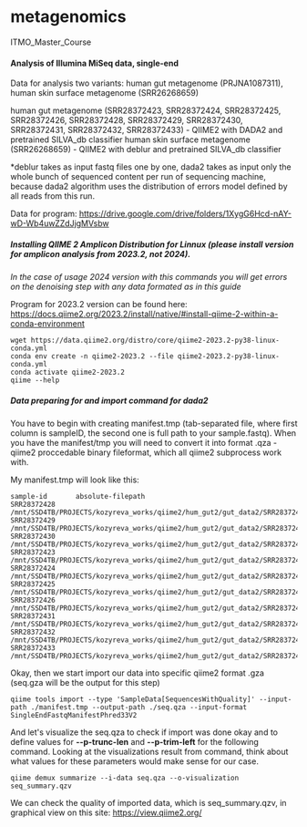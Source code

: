 # metagenomics
ITMO_Master_Course

#### Analysis of Illumina MiSeq data, single-end

Data for analysis two variants: human gut metagenome (PRJNA1087311), human skin surface metagenome (SRR26268659) 

human gut metagenome (SRR28372423, SRR28372424, SRR28372425, SRR28372426, SRR28372428, SRR28372429, SRR28372430, SRR28372431, SRR28372432, SRR28372433) - QIIME2 with DADA2 and pretrained SILVA_db classifier
human skin surface metagenome (SRR26268659) - QIIME2 with deblur and pretrained SILVA_db classifier

*deblur takes as input fastq files one by one, dada2 takes as input only the whole bunch of sequenced content per run of sequencing machine, because dada2 algorithm uses the distribution of errors model defined by all reads from this run.

Data for program: https://drive.google.com/drive/folders/1XygG6Hcd-nAY-wD-Wb4uwZZdJjgMVsbw 

##### Installing QIIME 2 Amplicon Distribution for Linnux (please install version for amplicon analysis from 2023.2, not 2024).
_In the case of usage 2024 version with this commands you will get errors on the denoising step with any data formated as in this guide_

Program for 2023.2 version can be found here: https://docs.qiime2.org/2023.2/install/native/#install-qiime-2-within-a-conda-environment 

```
wget https://data.qiime2.org/distro/core/qiime2-2023.2-py38-linux-conda.yml
conda env create -n qiime2-2023.2 --file qiime2-2023.2-py38-linux-conda.yml
conda activate qiime2-2023.2
qiime --help
```

##### Data preparing for and import command for dada2

You have to begin with creating manifest.tmp (tab-separated file, where first column is sampleID, the second one is full path to your sample.fastq). When you have the manifest/tmp you will need to convert it into format .qza - qiime2 proccedable binary fileformat, which all qiime2 subprocess work with.

My manifest.tmp will look like this:
```
sample-id     	absolute-filepath
SRR28372428  /mnt/SSD4TB/PROJECTS/kozyreva_works/qiime2/hum_gut2/gut_data2/SRR28372428.fastq
SRR28372429  /mnt/SSD4TB/PROJECTS/kozyreva_works/qiime2/hum_gut2/gut_data2/SRR28372429.fastq
SRR28372430  /mnt/SSD4TB/PROJECTS/kozyreva_works/qiime2/hum_gut2/gut_data2/SRR28372430.fastq
SRR28372423  /mnt/SSD4TB/PROJECTS/kozyreva_works/qiime2/hum_gut2/gut_data2/SRR28372423.fastq
SRR28372424  /mnt/SSD4TB/PROJECTS/kozyreva_works/qiime2/hum_gut2/gut_data2/SRR28372424.fastq
SRR28372425  /mnt/SSD4TB/PROJECTS/kozyreva_works/qiime2/hum_gut2/gut_data2/SRR28372425.fastq
SRR28372426  /mnt/SSD4TB/PROJECTS/kozyreva_works/qiime2/hum_gut2/gut_data2/SRR28372426.fastq
SRR28372431  /mnt/SSD4TB/PROJECTS/kozyreva_works/qiime2/hum_gut2/gut_data2/SRR28372431.fastq
SRR28372432  /mnt/SSD4TB/PROJECTS/kozyreva_works/qiime2/hum_gut2/gut_data2/SRR28372432.fastq
SRR28372433  /mnt/SSD4TB/PROJECTS/kozyreva_works/qiime2/hum_gut2/gut_data2/SRR28372433.fastq
```
Okay, then we start import our data into specific qiime2 format .gza (seq.gza will be the output for this step)

```
qiime tools import --type 'SampleData[SequencesWithQuality]' --input-path ./manifest.tmp --output-path ./seq.qza --input-format SingleEndFastqManifestPhred33V2
```
And let's visualize the seq.qza to check if import was done okay and to define values for **--p-trunc-len** and **--p-trim-left** for the following command. Looking at the visualizations result from command, think about what values for these parameters would make sense for our case.
```
qiime demux summarize --i-data seq.qza --o-visualization seq_summary.qzv
```
We can check the quality of imported data, which is seq_summary.qzv, in graphical view on this site: https://view.qiime2.org/ 


